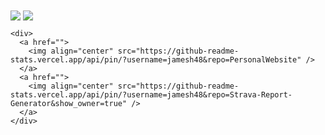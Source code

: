 <!DOCTYPE html>

<html>
  <body>
    <div>
      <img align="center" src="https://github-readme-stats.vercel.app/api?username=jamesh48&theme=tokyonight&show_icons=true&count_private=true&hide=stars"/>
      <img align="center" src="https://github-readme-stats.vercel.app/api/top-langs/?username=jamesh48&theme=tokyonight&layout=compact"/>
    </div>

    <div>
      <a href="">
        <img align="center" src="https://github-readme-stats.vercel.app/api/pin/?username=jamesh48&repo=PersonalWebsite" />
      </a>
      <a href="">
        <img align="center" src="https://github-readme-stats.vercel.app/api/pin/?username=jamesh48&repo=Strava-Report-Generator&show_owner=true" />
      </a>
    </div>
  </body>
</html>
